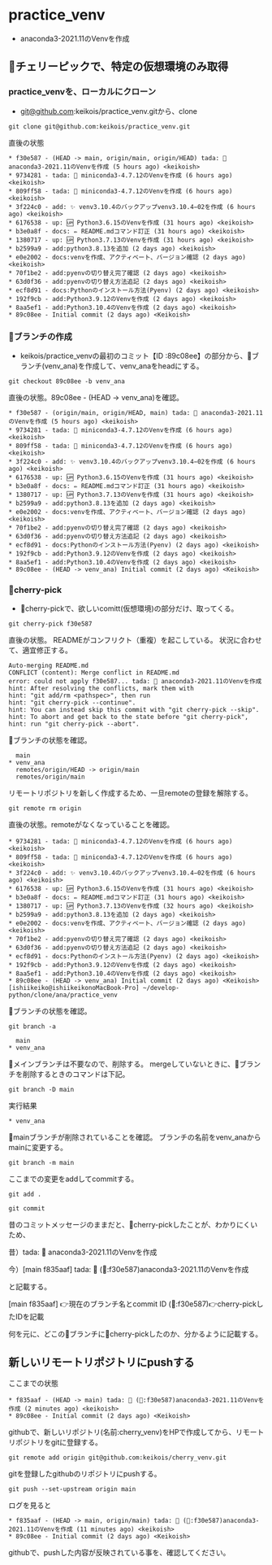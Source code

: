 # practice_venv
- anaconda3-2021.11のVenvを作成

## 🍒チェリーピックで、特定の仮想環境のみ取得
### practice_venvを、ローカルにクローン
- git@github.com:keikois/practice_venv.gitから、clone
```
git clone git@github.com:keikois/practice_venv.git
```
直後の状態
```
* f30e587 - (HEAD -> main, origin/main, origin/HEAD) tada: 🎉 anaconda3-2021.11のVenvを作成 (5 hours ago) <keikoish>
* 9734281 - tada: 🎉 miniconda3-4.7.12のVenvを作成 (6 hours ago) <keikoish>
* 809ff58 - tada: 🎉 miniconda3-4.7.12のVenvを作成 (6 hours ago) <keikoish>
* 3f224c0 - add: ✨ venv3.10.4のバックアップvenv3.10.4−02を作成 (6 hours ago) <keikoish>
* 6176538 - up: 🆙 Python3.6.15のVenvを作成 (31 hours ago) <keikoish>
* b3e0a8f - docs: ✏️ README.mdコマンド訂正 (31 hours ago) <keikoish>
* 1380717 - up: 🆙 Python3.7.13のVenvを作成 (31 hours ago) <keikoish>
* b2599a9 - add:python3.8.13を追加 (2 days ago) <keikoish>
* e0e2002 - docs:venvを作成、アクティベート、バージョン確認 (2 days ago) <keikoish>
* 70f1be2 - add:pyenvの切り替え完了確認 (2 days ago) <keikoish>
* 63d0f36 - add:pyenvの切り替え方法追記 (2 days ago) <keikoish>
* ecf8d91 - docs:Pythonのインストール方法(Pyenv) (2 days ago) <keikoish>
* 192f9cb - add:Python3.9.12のVenvを作成 (2 days ago) <keikoish>
* 8aa5ef1 - add:Python3.10.4のVenvを作成 (2 days ago) <keikoish>
* 89c08ee - Initial commit (2 days ago) <Keikoish>
```
### 🌿ブランチの作成
- keikois/practice_venvの最初のコミット【ID :89c08ee】の部分から、🌿ブランチ(venv_ana)を作成して、venv_anaをheadにする。
```
git checkout 89c08ee -b venv_ana
```
直後の状態。89c08ee - (HEAD -> venv_ana)を確認。
```
* f30e587 - (origin/main, origin/HEAD, main) tada: 🎉 anaconda3-2021.11のVenvを作成 (5 hours ago) <keikoish>
* 9734281 - tada: 🎉 miniconda3-4.7.12のVenvを作成 (6 hours ago) <keikoish>
* 809ff58 - tada: 🎉 miniconda3-4.7.12のVenvを作成 (6 hours ago) <keikoish>
* 3f224c0 - add: ✨ venv3.10.4のバックアップvenv3.10.4−02を作成 (6 hours ago) <keikoish>
* 6176538 - up: 🆙 Python3.6.15のVenvを作成 (31 hours ago) <keikoish>
* b3e0a8f - docs: ✏️ README.mdコマンド訂正 (31 hours ago) <keikoish>
* 1380717 - up: 🆙 Python3.7.13のVenvを作成 (31 hours ago) <keikoish>
* b2599a9 - add:python3.8.13を追加 (2 days ago) <keikoish>
* e0e2002 - docs:venvを作成、アクティベート、バージョン確認 (2 days ago) <keikoish>
* 70f1be2 - add:pyenvの切り替え完了確認 (2 days ago) <keikoish>
* 63d0f36 - add:pyenvの切り替え方法追記 (2 days ago) <keikoish>
* ecf8d91 - docs:Pythonのインストール方法(Pyenv) (2 days ago) <keikoish>
* 192f9cb - add:Python3.9.12のVenvを作成 (2 days ago) <keikoish>
* 8aa5ef1 - add:Python3.10.4のVenvを作成 (2 days ago) <keikoish>
* 89c08ee - (HEAD -> venv_ana) Initial commit (2 days ago) <Keikoish>
```
### 🍒cherry-pick
- 🍒cherry-pickで、欲しいcomitt(仮想環境)の部分だけ、取ってくる。
```
git cherry-pick f30e587
```

直後の状態。
READMEがコンフリクト（重複）を起こしている。
状況に合わせて、適宜修正する。
```
Auto-merging README.md
CONFLICT (content): Merge conflict in README.md
error: could not apply f30e587... tada: 🎉 anaconda3-2021.11のVenvを作成
hint: After resolving the conflicts, mark them with
hint: "git add/rm <pathspec>", then run
hint: "git cherry-pick --continue".
hint: You can instead skip this commit with "git cherry-pick --skip".
hint: To abort and get back to the state before "git cherry-pick",
hint: run "git cherry-pick --abort".
```
🌿ブランチの状態を確認。
```
  main
* venv_ana
  remotes/origin/HEAD -> origin/main
  remotes/origin/main
```
リモートリポジトリを新しく作成するため、一旦remoteの登録を解除する。
```
git remote rm origin
```
直後の状態。remoteがなくなっていることを確認。
```
* 9734281 - tada: 🎉 miniconda3-4.7.12のVenvを作成 (6 hours ago) <keikoish>
* 809ff58 - tada: 🎉 miniconda3-4.7.12のVenvを作成 (6 hours ago) <keikoish>
* 3f224c0 - add: ✨ venv3.10.4のバックアップvenv3.10.4−02を作成 (6 hours ago) <keikoish>
* 6176538 - up: 🆙 Python3.6.15のVenvを作成 (31 hours ago) <keikoish>
* b3e0a8f - docs: ✏️ README.mdコマンド訂正 (31 hours ago) <keikoish>
* 1380717 - up: 🆙 Python3.7.13のVenvを作成 (32 hours ago) <keikoish>
* b2599a9 - add:python3.8.13を追加 (2 days ago) <keikoish>
* e0e2002 - docs:venvを作成、アクティベート、バージョン確認 (2 days ago) <keikoish>
* 70f1be2 - add:pyenvの切り替え完了確認 (2 days ago) <keikoish>
* 63d0f36 - add:pyenvの切り替え方法追記 (2 days ago) <keikoish>
* ecf8d91 - docs:Pythonのインストール方法(Pyenv) (2 days ago) <keikoish>
* 192f9cb - add:Python3.9.12のVenvを作成 (2 days ago) <keikoish>
* 8aa5ef1 - add:Python3.10.4のVenvを作成 (2 days ago) <keikoish>
* 89c08ee - (HEAD -> venv_ana) Initial commit (2 days ago) <Keikoish>
[ishiikeiko@ishiikeikonoMacBook-Pro] ~/develop-python/clone/ana/practice_venv

```
🌿ブランチの状態を確認。
```
git branch -a 
```
```
  main
* venv_ana
```
🌿メインブランチは不要なので、削除する。
mergeしていないときに、🌿ブランチを削除するときのコマンドは下記。
```
git branch -D main
```
実行結果
```
* venv_ana
```
🌿mainブランチが削除されていることを確認。
ブランチの名前をvenv_anaからmainに変更する。
```
git branch -m main
```
ここまでの変更をaddしてcommitする。
```
git add .
```
```
git commit
```
昔のコミットメッセージのままだと、🍒cherry-pickしたことが、わかりにくいため、

昔）tada: 🎉 anaconda3-2021.11のVenvを作成

今）[main f835aaf] tada: 🎉 (🍒:f30e587)anaconda3-2021.11のVenvを作成

と記載する。

[main f835aaf] 👉現在のブランチ名とcommit ID
(🍒:f30e587)👉cherry-pickしたIDを記載

何を元に、どこの🌿ブランチに🍒cherry-pickしたのか、分かるように記載する。

## 新しいリモートリポジトリにpushする
ここまでの状態
```
* f835aaf - (HEAD -> main) tada: 🎉 (🍒:f30e587)anaconda3-2021.11のVenvを作成 (2 minutes ago) <keikoish>
* 89c08ee - Initial commit (2 days ago) <Keikoish>
```
githubで、新しいリポジトリ(名前:cherry_venv)をHPで作成してから、リモートリポジトリをgitに登録する。
```
git remote add origin git@github.com:keikois/cherry_venv.git
```
gitを登録したgithubのリポジトリにpushする。
```
git push --set-upstream origin main
```
ログを見ると
```
* f835aaf - (HEAD -> main, origin/main) tada: 🎉 (🍒:f30e587)anaconda3-2021.11のVenvを作成 (11 minutes ago) <keikoish>
* 89c08ee - Initial commit (2 days ago) <Keikoish>
```
githubで、pushした内容が反映されている事を、確認してください。